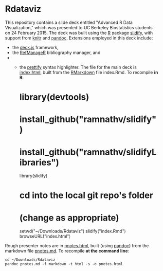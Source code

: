 # Rdataviz
This repository contains a slide deck entitled "Advanced R Data Visualization," which was presented to UC Berkeley Biostatistics students on 24 February 2015.  The deck was built using the [R](http://www.r-project.org/) package [slidify](http://ramnathv.github.io/slidify/), with support from [knitr](http://cran.r-project.org/web/packages/knitr/index.html) and [pandoc](http://johnmacfarlane.net/pandoc/).  Extensions employed in this deck include:
+ the [deck.js](https://github.com/imakewebthings/deck.js) framework,
+ the [RefManageR](http://cran.r-project.org/web/packages/RefManageR/index.html) bibliography manager, and
+ + the [prettify](https://code.google.com/p/google-code-prettify/) syntax highlighter.
The file for the main deck is [index.html](https://saraemoore.github.io/Rdataviz/index.html), built from the [RMarkdown](http://rmarkdown.rstudio.com/) file index.Rmd. To recompile **in R**:

    # library(devtools)
    # install_github("ramnathv/slidify")
    # install_github("ramnathv/slidifyLibraries")
    library(slidify)
    # cd into the local git repo's folder
    # (change as appropriate)
    setwd("~/Downloads/Rdataviz")
    slidify("index.Rmd")
    browseURL("index.html")

Rough presenter notes are in [pnotes.html](https://saraemoore.github.io/Rdataviz/pnotes.html), built (using [pandoc](http://johnmacfarlane.net/pandoc/)) from the markdown file [pnotes.md](https://github.com/saraemoore/Rdataviz/blob/gh-pages/pnotes.md). To recompile **at the command line**:

    cd ~/Downloads/Rdataviz
    pandoc pnotes.md -f markdown -t html -s -o pnotes.html
